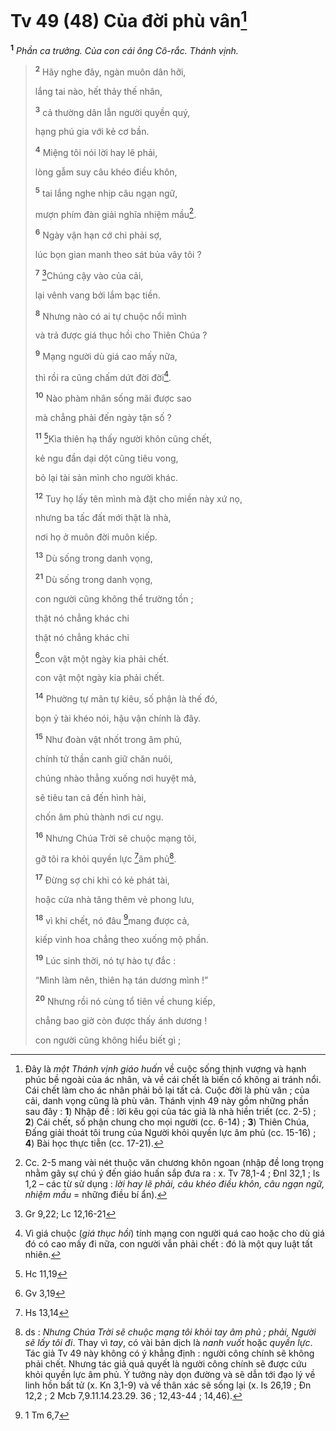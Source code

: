 # Tv 49 (48) Của đời phù vân[^1-837398db-10b1-42fd-bac4-b9c569697a88]
<sup><b>1</b></sup> *Phần ca trưởng. Của con cái ông Cô-rắc. Thánh vịnh.*

> <sup><b>2</b></sup> Hãy nghe đây, ngàn muôn dân hỡi,
>
> lắng tai nào, hết thảy thế nhân,
>
> <sup><b>3</b></sup> cả thường dân lẫn người quyền quý,
>
> hạng phú gia với kẻ cơ bần.
>
> <sup><b>4</b></sup> Miệng tôi nói lời hay lẽ phải,
>
> lòng gẫm suy câu khéo điều khôn,
>
> <sup><b>5</b></sup> tai lắng nghe nhịp câu ngạn ngữ,
>
> mượn phím đàn giải nghĩa nhiệm mầu[^2-837398db-10b1-42fd-bac4-b9c569697a88].
>
> <sup><b>6</b></sup> Ngày vận hạn cớ chi phải sợ,
>
> lúc bọn gian manh theo sát bủa vây tôi ?
>
> <sup><b>7</b></sup> [^1@-837398db-10b1-42fd-bac4-b9c569697a88]Chúng cậy vào của cải,
>
> lại vênh vang bởi lắm bạc tiền.
>
> <sup><b>8</b></sup> Nhưng nào có ai tự chuộc nổi mình
>
> và trả được giá thục hồi cho Thiên Chúa ?
>
> <sup><b>9</b></sup> Mạng người dù giá cao mấy nữa,
>
> thì rồi ra cũng chấm dứt đời đời[^3-837398db-10b1-42fd-bac4-b9c569697a88].
>
> <sup><b>10</b></sup> Nào phàm nhân sống mãi được sao
>
> mà chẳng phải đến ngày tận số ?
>
> <sup><b>11</b></sup> [^2@-837398db-10b1-42fd-bac4-b9c569697a88]Kìa thiên hạ thấy người khôn cũng chết,
>
> kẻ ngu đần dại dột cũng tiêu vong,
>
> bỏ lại tài sản mình cho người khác.
>
> <sup><b>12</b></sup> Tuy họ lấy tên mình mà đặt cho miền này xứ nọ,
>
> nhưng ba tấc đất mới thật là nhà,
>
> nơi họ ở muôn đời muôn kiếp.
>
> <sup><b>13</b></sup> Dù sống trong danh vọng,
> 
> <sup><b>21</b></sup> Dù sống trong danh vọng,
>
> con người cũng không thể trường tồn ;
>
> thật nó chẳng khác chi
> 
> thật nó chẳng khác chi
>
> [^3@-837398db-10b1-42fd-bac4-b9c569697a88]con vật một ngày kia phải chết.
> 
> con vật một ngày kia phải chết.
>
> <sup><b>14</b></sup> Phường tự mãn tự kiêu, số phận là thế đó,
>
> bọn ỷ tài khéo nói, hậu vận chính là đây.
>
> <sup><b>15</b></sup> Như đoàn vật nhốt trong âm phủ,
>
> chính tử thần canh giữ chăn nuôi,
>
> chúng nhào thẳng xuống nơi huyệt mả,
>
> sẽ tiêu tan cả đến hình hài,
>
> chốn âm phủ thành nơi cư ngụ.
>
> <sup><b>16</b></sup> Nhưng Chúa Trời sẽ chuộc mạng tôi,
>
> gỡ tôi ra khỏi quyền lực [^4@-837398db-10b1-42fd-bac4-b9c569697a88]âm phủ[^4-837398db-10b1-42fd-bac4-b9c569697a88].
>
> <sup><b>17</b></sup> Đừng sợ chi khi có kẻ phát tài,
>
> hoặc cửa nhà tăng thêm vẻ phong lưu,
>
> <sup><b>18</b></sup> vì khi chết, nó đâu [^5@-837398db-10b1-42fd-bac4-b9c569697a88]mang được cả,
>
> kiếp vinh hoa chẳng theo xuống mộ phần.
>
> <sup><b>19</b></sup> Lúc sinh thời, nó tự hào tự đắc :
>
> “Mình làm nên, thiên hạ tán dương mình !”
>
> <sup><b>20</b></sup> Nhưng rồi nó cùng tổ tiên về chung kiếp,
>
> chẳng bao giờ còn được thấy ánh dương !
>
> con người cũng không hiểu biết gì ;

[^1-837398db-10b1-42fd-bac4-b9c569697a88]: Đây là *một Thánh vịnh giáo huấn* về cuộc sống thịnh vượng và hạnh phúc bề ngoài của ác nhân, và về cái chết là biến cố không ai tránh nổi. Cái chết làm cho ác nhân phải bỏ lại tất cả. Cuộc đời là phù vân ; của cải, danh vọng cũng là phù vân. Thánh vịnh 49 này gồm những phần sau đây : **1**) Nhập đề : lời kêu gọi của tác giả là nhà hiền triết (cc. 2-5) ; **2**) Cái chết, số phận chung cho mọi người (cc. 6-14) ; **3**) Thiên Chúa, Đấng giải thoát tôi trung của Người khỏi quyền lực âm phủ (cc. 15-16) ; **4**) Bài học thực tiễn (cc. 17-21).
[^2-837398db-10b1-42fd-bac4-b9c569697a88]: Cc. 2-5 mang vài nét thuộc văn chương khôn ngoan (nhập đề long trọng nhằm gây sự chú ý đến giáo huấn sắp đưa ra : x. Tv 78,1-4 ; Đnl 32,1 ; Is 1,2 – các từ sử dụng : *lời hay lẽ phải, câu khéo điều khôn, câu ngạn ngữ, nhiệm mầu* = những điều bí ẩn).
[^3-837398db-10b1-42fd-bac4-b9c569697a88]: Vì giá chuộc (*giá thục hồi*) tính mạng con người quá cao hoặc cho dù giá đó có cao mấy đi nữa, con người vẫn phải chết : đó là một quy luật tất nhiên.
[^4-837398db-10b1-42fd-bac4-b9c569697a88]: ds : *Nhưng Chúa Trời sẽ chuộc mạng tôi khỏi tay âm phủ ; phải, Người sẽ lấy tôi đi*. Thay vì *tay*, có vài bản dịch là *nanh vuốt* hoặc *quyền lực*. Tác giả Tv 49 này không có ý khẳng định : người công chính sẽ không phải chết. Nhưng tác giả quả quyết là người công chính sẽ được cứu khỏi quyền lực âm phủ. Ý tưởng này dọn đường và sẽ dẫn tới đạo lý về linh hồn bất tử (x. Kn 3,1-9) và về thân xác sẽ sống lại (x. Is 26,19 ; Đn 12,2 ; 2 Mcb 7,9.11.14.23.29. 36 ; 12,43-44 ; 14,46).
[^1@-837398db-10b1-42fd-bac4-b9c569697a88]: Gr 9,22; Lc 12,16-21
[^2@-837398db-10b1-42fd-bac4-b9c569697a88]: Hc 11,19
[^3@-837398db-10b1-42fd-bac4-b9c569697a88]: Gv 3,19
[^4@-837398db-10b1-42fd-bac4-b9c569697a88]: Hs 13,14
[^5@-837398db-10b1-42fd-bac4-b9c569697a88]: 1 Tm 6,7